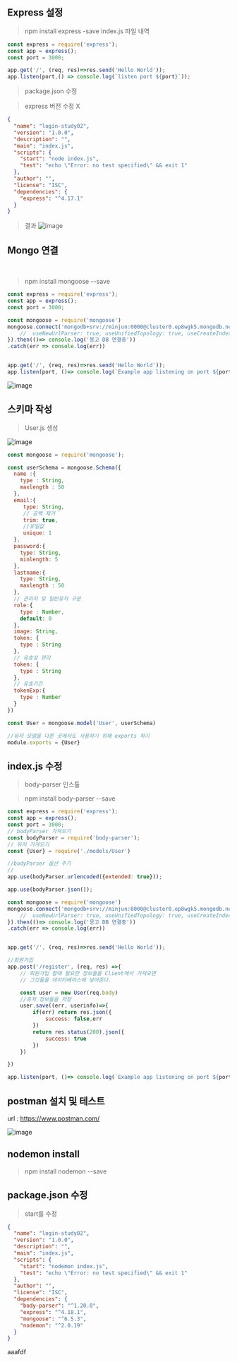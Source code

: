 ## Express 설정 
> npm install express -save
> index.js 파일 내역 

``` js
const express = require('express'); 
const app = express();
const port = 3000;

app.get('/', (req, res)=>res.send('Hello World'));
app.listen(port,() => console.log(`listen port ${port}`));

```
> package.json 수정

>express 버전 수정 X

``` json
{
  "name": "login-study02",
  "version": "1.0.0",
  "description": "",
  "main": "index.js",
  "scripts": {
    "start": "node index.js",
    "test": "echo \"Error: no test specified\" && exit 1"
  },
  "author": "",
  "license": "ISC",
  "dependencies": {
    "express": "^4.17.1"
  }
}
```

> 결과
![image](https://user-images.githubusercontent.com/60457431/187343165-9be63479-dcfb-406d-8bd5-c85596fee832.png)

##  Mongo 연결 
<br>

> npm install mongoose --save

``` js
const express = require('express'); 
const app = express();
const port = 3000;

const mongoose = require('mongoose')
mongoose.connect('mongodb+srv://minjun:0000@cluster0.ep8wgk5.mongodb.net/?retryWrites=true&w=majority', {
    //  useNewUrlParser: true, useUnifiedTopology: true, useCreateIndex: true, useFindAndModify: false
}).then(()=> console.log('몽고 DB 연결중'))
.catch(err => console.log(err))


app.get('/', (req, res)=>res.send('Hello World'));
app.listen(port, ()=> console.log(`Example app listening on port ${port}!`))

```
![image](https://user-images.githubusercontent.com/60457431/187564905-9877e61b-ce3f-4583-9916-4a96b00261d2.png)


## 스키마 작성

> User.js 생성

![image](https://user-images.githubusercontent.com/60457431/187564965-1d1be235-1cbe-4bbf-b774-1f22e1e99152.png)


``` js
const mongoose = require('mongoose');

const userSchema = mongoose.Schema({
  name :{
    type : String,
    maxlength : 50
  },
  email:{
     type: String,
     // 공백 제거
     trim: true,
     //유일값
     unique: 1
  },
  password:{
    type: String,
    minlength: 5
  },
  lastname:{
    type: String,
    maxlength : 50
  },
  // 관리자 및 일반유저 구분
  role:{
    type : Number,
    default: 0
  },
  image: String,
  token: {
    type : String
  },
  // 유효성 관리
  token: { 
    type : String
  },
  // 유효기간
  tokenExp:{
    type : Number
  }
})

const User = mongoose.model('User', userSchema)

//유저 모델을 다른 곳에서도 사용하기 위해 exports 하기
module.exports = {User}

```

## index.js 수정

> body-parser 인스톨 

> npm install body-parser --save 

``` js
const express = require('express'); 
const app = express();
const port = 3000;
// bodyParser 가져오기
const bodyParser = require('body-parser');
// 유저 가져오기
const {User} = require('./models/User')

//bodyParser 옵션 주기
// 
app.use(bodyParser.urlencoded({extended: true}));

app.use(bodyParser.json());

const mongoose = require('mongoose')
mongoose.connect('mongodb+srv://minjun:0000@cluster0.ep8wgk5.mongodb.net/?retryWrites=true&w=majority', {
    //  useNewUrlParser: true, useUnifiedTopology: true, useCreateIndex: true, useFindAndModify: false
}).then(()=> console.log('몽고 DB 연결중'))
.catch(err => console.log(err))


app.get('/', (req, res)=>res.send('Hello World'));

//회원가입 
app.post('/register', (req, res) =>{
    // 회원가입 할때 필요한 정보들을 Client에서 가져오면
    // 그것들을 데이터베이스에 넣어준다.

    const user = new User(req.body)
    //유저 정보들을 저장 
    user.save((err, userinfo)=>{
        if(err) return res.json({
            success: false,err
        })
        return res.status(200).json({
            success: true
        })
    })  

})

app.listen(port, ()=> console.log(`Example app listening on port ${port}!`))

```

## postman 설치 및 테스트 

url : https://www.postman.com/

![image](https://user-images.githubusercontent.com/60457431/187565022-7c183e26-dc53-4008-9b72-700115613b72.png)

## nodemon install 

> npm install nodemon --save

## package.json 수정

> start를 수정

``` json 
{
  "name": "login-study02",
  "version": "1.0.0",
  "description": "",
  "main": "index.js",
  "scripts": {
    "start": "nodemon index.js",
    "test": "echo \"Error: no test specified\" && exit 1"
  },
  "author": "",
  "license": "ISC",
  "dependencies": {
    "body-parser": "^1.20.0",
    "express": "^4.18.1",
    "mongoose": "^6.5.3",
    "nodemon": "^2.0.19"
  }
}


```
aaafdf

